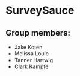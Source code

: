 SurveySauce
===========

## Group members:

- Jake Koten
- Melissa Louie
- Tanner Hartwig
- Clark Kampfe
